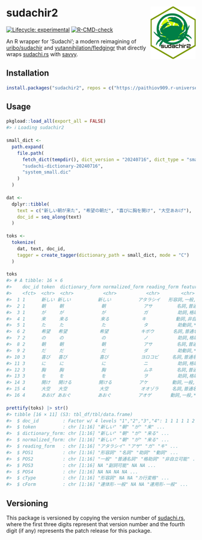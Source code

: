
<!-- README.md is generated from README.Rmd. Please edit that file -->

# sudachir2 <img src="man/figures/logo.png" align="right" height="139" alt="sudachir2 logo" />

<!-- badges: start -->

[![Lifecycle:
experimental](https://img.shields.io/badge/lifecycle-experimental-orange.svg)](https://lifecycle.r-lib.org/articles/stages.html#experimental)
[![R-CMD-check](https://github.com/paithiov909/sudachir2/actions/workflows/R-CMD-check.yaml/badge.svg)](https://github.com/paithiov909/sudachir2/actions/workflows/R-CMD-check.yaml)
<!-- badges: end -->

An R wrapper for ‘Sudachi’; a modern reimagining of
[uribo/sudachir](https://github.com/uribo/sudachir) and
[yutannihilation/fledgingr](https://github.com/yutannihilation/fledgingr)
that directly wraps
[sudachi.rs](https://github.com/WorksApplications/sudachi.rs) with
[savvy](https://github.com/yutannihilation/savvy).

## Installation

``` r
install.packages("sudachir2", repos = c("https://paithiov909.r-universe.dev", "https://cloud.r-project.org"))
```

## Usage

``` r
pkgload::load_all(export_all = FALSE)
#> ℹ Loading sudachir2

small_dict <-
  path.expand(
    file.path(
      fetch_dict(tempdir(), dict_version = "20240716", dict_type = "small"),
      "sudachi-dictionary-20240716",
      "system_small.dic"
    )
  )

dat <-
  dplyr::tibble(
    text = c("新しい朝が来た", "希望の朝だ", "喜びに胸を開け", "大空あおげ"),
    doc_id = seq_along(text)
  )

toks <-
  tokenize(
    dat, text, doc_id,
    tagger = create_tagger(dictionary_path = small_dict, mode = "C")
  )

toks
#> # A tibble: 16 × 6
#>    doc_id token  dictionary_form normalized_form reading_form feature           
#>    <fct>  <chr>  <chr>           <chr>           <chr>        <chr>             
#>  1 1      新しい 新しい          新しい          アタラシイ   形容詞,一般,*,*,形容詞,連体…
#>  2 1      朝     朝              朝              アサ         名詞,普通名詞,副詞可能,*,*,…
#>  3 1      が     が              が              ガ           助詞,格助詞,*,*,*,*……
#>  4 1      来     来る            来る            キ           動詞,非自立可能,*,*,カ行変格…
#>  5 1      た     た              た              タ           助動詞,*,*,*,助動詞-タ,終…
#>  6 2      希望   希望            希望            キボウ       名詞,普通名詞,サ変可能,*,*,…
#>  7 2      の     の              の              ノ           助詞,格助詞,*,*,*,*……
#>  8 2      朝     朝              朝              アサ         名詞,普通名詞,副詞可能,*,*,…
#>  9 2      だ     だ              だ              ダ           助動詞,*,*,*,助動詞-ダ,終…
#> 10 3      喜び   喜び            喜び            ヨロコビ     名詞,普通名詞,一般,*,*,*……
#> 11 3      に     に              に              ニ           助詞,格助詞,*,*,*,*……
#> 12 3      胸     胸              胸              ムネ         名詞,普通名詞,一般,*,*,*……
#> 13 3      を     を              を              ヲ           助詞,格助詞,*,*,*,*……
#> 14 3      開け   開ける          開ける          アケ         動詞,一般,*,*,下一段-カ行,…
#> 15 4      大空   大空            大空            オオゾラ     名詞,普通名詞,一般,*,*,*……
#> 16 4      あおげ あおぐ          あおぐ          アオゲ       動詞,一般,*,*,五段-ガ行,命…

prettify(toks) |> str()
#> tibble [16 × 11] (S3: tbl_df/tbl/data.frame)
#>  $ doc_id         : Factor w/ 4 levels "1","2","3","4": 1 1 1 1 1 2 2 2 2 3 ...
#>  $ token          : chr [1:16] "新しい" "朝" "が" "来" ...
#>  $ dictionary_form: chr [1:16] "新しい" "朝" "が" "来る" ...
#>  $ normalized_form: chr [1:16] "新しい" "朝" "が" "来る" ...
#>  $ reading_form   : chr [1:16] "アタラシイ" "アサ" "ガ" "キ" ...
#>  $ POS1           : chr [1:16] "形容詞" "名詞" "助詞" "動詞" ...
#>  $ POS2           : chr [1:16] "一般" "普通名詞" "格助詞" "非自立可能" ...
#>  $ POS3           : chr [1:16] NA "副詞可能" NA NA ...
#>  $ POS4           : chr [1:16] NA NA NA NA ...
#>  $ cType          : chr [1:16] "形容詞" NA NA "カ行変格" ...
#>  $ cForm          : chr [1:16] "連体形-一般" NA NA "連用形-一般" ...
```

## Versioning

This package is versioned by copying the version number of
[sudachi.rs](https://github.com/WorksApplications/sudachi.rs), where the
first three digits represent that version number and the fourth digit
(if any) represents the patch release for this package.
